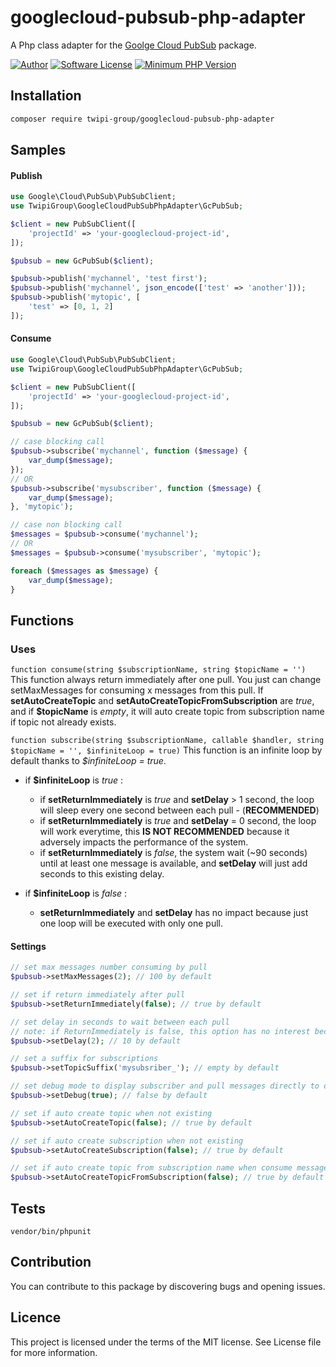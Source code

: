 # googlecloud-pubsub-php-adapter

A Php class adapter for the [Goolge Cloud PubSub](https://github.com/googleapis/google-cloud-php-pubsub) package.

[![Author](http://img.shields.io/badge/author-@missill-blue.svg?style=flat-square)](https://github.com/missill)
[![Software License](https://img.shields.io/badge/license-MIT-brightgreen.svg?style=flat-square)](LICENSE)
[![Minimum PHP Version](https://img.shields.io/badge/php-%3E%3D%207.0-8892BF.svg?style=flat-square)](https://www.php.net/manual/fr/migration71.new-features.php)


## Installation

```bash
composer require twipi-group/googlecloud-pubsub-php-adapter
```

## Samples
#### Publish
```php
use Google\Cloud\PubSub\PubSubClient;
use TwipiGroup\GoogleCloudPubSubPhpAdapter\GcPubSub;

$client = new PubSubClient([
    'projectId' => 'your-googlecloud-project-id',
]);

$pubsub = new GcPubSub($client);

$pubsub->publish('mychannel', 'test first');
$pubsub->publish('mychannel', json_encode(['test' => 'another']));
$pubsub->publish('mytopic', [
    'test' => [0, 1, 2]
]);
```
#### Consume
```php
use Google\Cloud\PubSub\PubSubClient;
use TwipiGroup\GoogleCloudPubSubPhpAdapter\GcPubSub;

$client = new PubSubClient([
    'projectId' => 'your-googlecloud-project-id',
]);

$pubsub = new GcPubSub($client);

// case blocking call
$pubsub->subscribe('mychannel', function ($message) {
    var_dump($message);
});
// OR
$pubsub->subscribe('mysubscriber', function ($message) {
    var_dump($message);
}, 'mytopic');

// case non blocking call
$messages = $pubsub->consume('mychannel');
// OR
$messages = $pubsub->consume('mysubscriber', 'mytopic');

foreach ($messages as $message) {
    var_dump($message);
}
```
## Functions
### Uses
`function consume(string $subscriptionName, string $topicName = '')`
This function always return immediately after one pull. 
You just can change setMaxMessages for consuming x messages from this pull.
If **setAutoCreateTopic** and **setAutoCreateTopicFromSubscription** are *true*, and if **$topicName** is *empty*, it will auto create topic from subscription name if topic not already exists.

`function subscribe(string $subscriptionName, callable $handler, string $topicName = '', $infiniteLoop = true)`
This function is an infinite loop by default thanks to *$infiniteLoop = true*.
* if **$infiniteLoop** is *true* :
    * if **setReturnImmediately** is *true* and **setDelay** > 1 second, the loop will sleep every one second between each pull - (**RECOMMENDED**)
    * if **setReturnImmediately** is *true* and **setDelay** = 0 second, the loop will work everytime, this __**IS NOT  RECOMMENDED**__ because it adversely impacts the performance of the system.
    * if **setReturnImmediately** is *false*, the system wait (~90 seconds) until at least one message is available, and **setDelay** will just add seconds to this existing delay.
    

* if **$infiniteLoop** is *false* :
    * **setReturnImmediately** and **setDelay** has no impact because just one loop will be executed with only one pull.

#### Settings
```php
// set max messages number consuming by pull
$pubsub->setMaxMessages(2); // 100 by default

// set if return immediately after pull
$pubsub->setReturnImmediately(false); // true by default

// set delay in seconds to wait between each pull
// note: if ReturnImmediately is false, this option has no interest because serverside pubsub timeout occurs every ~90sec
$pubsub->setDelay(2); // 10 by default

// set a suffix for subscriptions
$pubsub->setTopicSuffix('mysubsriber_'); // empty by default

// set debug mode to display subscriber and pull messages directly to output
$pubsub->setDebug(true); // false by default

// set if auto create topic when not existing
$pubsub->setAutoCreateTopic(false); // true by default

// set if auto create subscription when not existing
$pubsub->setAutoCreateSubscription(false); // true by default

// set if auto create topic from subscription name when consume messages with empty topic name
$pubsub->setAutoCreateTopicFromSubscription(false); // true by default
```

## Tests
```
vendor/bin/phpunit
```
## Contribution
You can contribute to this package by discovering bugs and opening issues.

## Licence
This project is licensed under the terms of the MIT license. See License file for more information.